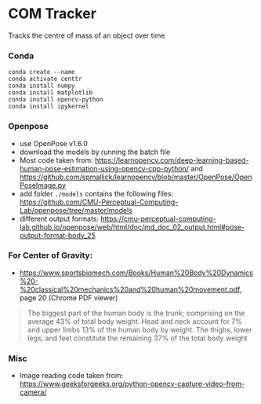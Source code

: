 # COM Tracker
Tracks the centre of mass of an object over time

### Conda
```
conda create --name
conda activate centtr
conda install numpy
conda install matplotlib
conda install opencv-python
conda install ipykernel
```

### Openpose
- use OpenPose v1.6.0
- download the models by running the batch file
- Most code taken from: https://learnopencv.com/deep-learning-based-human-pose-estimation-using-opencv-cpp-python/ and https://github.com/spmallick/learnopencv/blob/master/OpenPose/OpenPoseImage.py
- add folder `./models` contains the following files: https://github.com/CMU-Perceptual-Computing-Lab/openpose/tree/master/models
- different output formats: https://cmu-perceptual-computing-lab.github.io/openpose/web/html/doc/md_doc_02_output.html#pose-output-format-body_25

### For Center of Gravity:
- https://www.sportsbiomech.com/Books/Human%20Body%20Dynamics%20-%20classical%20mechanics%20and%20human%20movement.pdf, page 20 (Chrome PDF viewer)
> The biggest part of the human body is
the trunk; comprising on the average 43% of total body weight. Head and
neck account for 7% and upper limbs 13% of the human body by weight.
The thighs, lower legs, and feet constitute the remaining 37% of the total
body weight

### Misc
- Image reading code taken from: https://www.geeksforgeeks.org/python-opencv-capture-video-from-camera/
